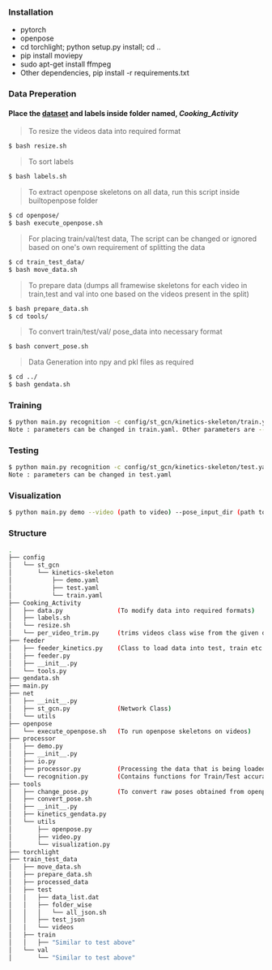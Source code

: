 ### Installation
* pytorch
* openpose
* cd torchlight; python setup.py install; cd .. 
* pip install moviepy
* sudo apt-get install ffmpeg
* Other dependencies, pip install -r requirements.txt

### Data Preperation
#### Place the [dataset](https://www.mpi-inf.mpg.de/departments/computer-vision-and-multimodal-computing/research/human-activity-recognition/mpii-cooking-activities-dataset/) and labels inside folder named, *Cooking_Activity*

> To resize the videos data into required format
```sh
$ bash resize.sh
```

> To sort labels
```sh
$ bash labels.sh
```

> To extract openpose skeletons on all data, run this script inside builtopenpose folder
```sh
$ cd openpose/  
$ bash execute_openpose.sh
```

> For placing train/val/test data, The script can be changed or ignored based on one's own requirement of splitting the data
```sh
$ cd train_test_data/
$ bash move_data.sh
```

> To prepare data (dumps all framewise skeletons for each video in train,test and val into one based on the videos present in the split)
```sh
$ bash prepare_data.sh
$ cd tools/
```

> To convert train/test/val/ pose_data into necessary format
```sh
$ bash convert_pose.sh
```

> Data Generation into npy and pkl files as required
```sh
$ cd ../
$ bash gendata.sh
```

### Training
```sh
$ python main.py recognition -c config/st_gcn/kinetics-skeleton/train.yaml --device 0 --batch_size 1
Note : parameters can be changed in train.yaml. Other parameters are --base_lr (val) --optimizer (eg. Adam). For using pretrained weights, --weights (path to weights) --ignore_weights (list of layers to ignore)
```


### Testing
```sh
$ python main.py recognition -c config/st_gcn/kinetics-skeleton/test.yaml --device 0 --batch_size 1 
Note : parameters can be changed in test.yaml
```
### Visualization
```sh
$ python main.py demo --video (path to video) --pose_input_dir (path to folder containing openpose skeletons) --output_dir (path to save the result video)
```


### Structure
```sh
.
├── config 
│   └── st_gcn
│       └── kinetics-skeleton
│           ├── demo.yaml
│           ├── test.yaml
│           └── train.yaml
├── Cooking_Activity
│   ├── data.py               (To modify data into required formats)
│   ├── labels.sh
│   └── resize.sh
│   └── per_video_trim.py     (trims videos class wise from the given dataset, after resizing is performed)
├── feeder
│   ├── feeder_kinetics.py    (Class to load data into test, train etc. Problems might arise with torchloader due to memory)
│   ├── feeder.py             
│   ├── __init__.py
│   └── tools.py
├── gendata.sh                
├── main.py
├── net
│   ├── __init__.py
│   ├── st_gcn.py             (Network Class)
│   └── utils
├── openpose
│   └── execute_openpose.sh   (To run openpose skeletons on videos)
├── processor
│   ├── demo.py               
│   ├── __init__.py
│   ├── io.py
│   ├── processor.py          (Processing the data that is being loaded, includes all hyperparameters)
│   └── recognition.py        (Contains functions for Train/Test accuracy calculation functions etc)
├── tools
│   ├── change_pose.py        (To convert raw poses obtained from openpose into required format)
│   ├── convert_pose.sh
│   ├── __init__.py
│   ├── kinetics_gendata.py   
│   └── utils
│       ├── openpose.py
│       ├── video.py
│       └── visualization.py  
├── torchlight
├── train_test_data
│   ├── move_data.sh 
│   ├── prepare_data.sh
│   ├── processed_data
│   ├── test
│   │   ├── data_list.dat
│   │   ├── folder_wise
│   │   │   └── all_json.sh
│   │   ├── test_json
│   │   └── videos
│   ├── train
│   │   ├── "Similar to test above"
│   └── val
│       └── "Similar to test above"
    
```
